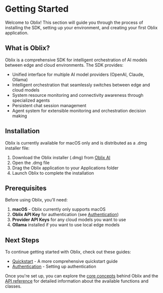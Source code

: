 # Getting Started

Welcome to Oblix! This section will guide you through the process of installing the SDK, setting up your environment, and creating your first Oblix application.

## What is Oblix?

Oblix is a comprehensive SDK for intelligent orchestration of AI models between edge and cloud environments. The SDK provides:

- Unified interface for multiple AI model providers (OpenAI, Claude, Ollama)
- Intelligent orchestration that seamlessly switches between edge and cloud models
- System resource monitoring and connectivity awareness through specialized agents
- Persistent chat session management
- Agent system for extensible monitoring and orchestration decision making

## Installation

Oblix is currently available for macOS only and is distributed as a .dmg installer file:

1. Download the Oblix installer (.dmg) from [Oblix AI](https://oblixai.com/download)
2. Open the .dmg file
3. Drag the Oblix application to your Applications folder
4. Launch Oblix to complete the installation

## Prerequisites

Before using Oblix, you'll need:

1. **macOS** - Oblix currently only supports macOS
2. **Oblix API Key** for authentication (see [Authentication](authentication.md))
3. **Provider API Keys** for any cloud models you want to use
4. **Ollama** installed if you want to use local edge models

## Next Steps

To continue getting started with Oblix, check out these guides:

- [Quickstart](quickstart.md) - A more comprehensive quickstart guide
- [Authentication](authentication.md) - Setting up authentication

Once you're set up, you can explore the [core concepts](../core-concepts/index.md) behind Oblix and the [API reference](../api-reference/index.md) for detailed information about the available functions and classes.